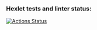### Hexlet tests and linter status:
[![Actions Status](https://github.com/wloodheart/java-project-71/actions/workflows/hexlet-check.yml/badge.svg)](https://github.com/wloodheart/java-project-71/actions)